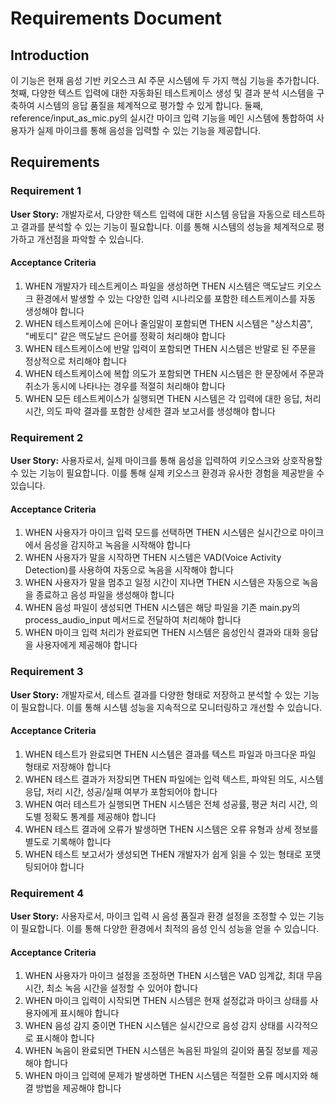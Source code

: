 # Requirements Document

## Introduction

이 기능은 현재 음성 기반 키오스크 AI 주문 시스템에 두 가지 핵심 기능을 추가합니다. 첫째, 다양한 텍스트 입력에 대한 자동화된 테스트케이스 생성 및 결과 분석 시스템을 구축하여 시스템의 응답 품질을 체계적으로 평가할 수 있게 합니다. 둘째, reference/input_as_mic.py의 실시간 마이크 입력 기능을 메인 시스템에 통합하여 사용자가 실제 마이크를 통해 음성을 입력할 수 있는 기능을 제공합니다.

## Requirements

### Requirement 1

**User Story:** 개발자로서, 다양한 텍스트 입력에 대한 시스템 응답을 자동으로 테스트하고 결과를 분석할 수 있는 기능이 필요합니다. 이를 통해 시스템의 성능을 체계적으로 평가하고 개선점을 파악할 수 있습니다.

#### Acceptance Criteria

1. WHEN 개발자가 테스트케이스 파일을 생성하면 THEN 시스템은 맥도날드 키오스크 환경에서 발생할 수 있는 다양한 입력 시나리오를 포함한 테스트케이스를 자동 생성해야 합니다
2. WHEN 테스트케이스에 은어나 줄임말이 포함되면 THEN 시스템은 "상스치콤", "베토디" 같은 맥도날드 은어를 정확히 처리해야 합니다
3. WHEN 테스트케이스에 반말 입력이 포함되면 THEN 시스템은 반말로 된 주문을 정상적으로 처리해야 합니다
4. WHEN 테스트케이스에 복합 의도가 포함되면 THEN 시스템은 한 문장에서 주문과 취소가 동시에 나타나는 경우를 적절히 처리해야 합니다
5. WHEN 모든 테스트케이스가 실행되면 THEN 시스템은 각 입력에 대한 응답, 처리 시간, 의도 파악 결과를 포함한 상세한 결과 보고서를 생성해야 합니다

### Requirement 2

**User Story:** 사용자로서, 실제 마이크를 통해 음성을 입력하여 키오스크와 상호작용할 수 있는 기능이 필요합니다. 이를 통해 실제 키오스크 환경과 유사한 경험을 제공받을 수 있습니다.

#### Acceptance Criteria

1. WHEN 사용자가 마이크 입력 모드를 선택하면 THEN 시스템은 실시간으로 마이크에서 음성을 감지하고 녹음을 시작해야 합니다
2. WHEN 사용자가 말을 시작하면 THEN 시스템은 VAD(Voice Activity Detection)를 사용하여 자동으로 녹음을 시작해야 합니다
3. WHEN 사용자가 말을 멈추고 일정 시간이 지나면 THEN 시스템은 자동으로 녹음을 종료하고 음성 파일을 생성해야 합니다
4. WHEN 음성 파일이 생성되면 THEN 시스템은 해당 파일을 기존 main.py의 process_audio_input 메서드로 전달하여 처리해야 합니다
5. WHEN 마이크 입력 처리가 완료되면 THEN 시스템은 음성인식 결과와 대화 응답을 사용자에게 제공해야 합니다

### Requirement 3

**User Story:** 개발자로서, 테스트 결과를 다양한 형태로 저장하고 분석할 수 있는 기능이 필요합니다. 이를 통해 시스템 성능을 지속적으로 모니터링하고 개선할 수 있습니다.

#### Acceptance Criteria

1. WHEN 테스트가 완료되면 THEN 시스템은 결과를 텍스트 파일과 마크다운 파일 형태로 저장해야 합니다
2. WHEN 테스트 결과가 저장되면 THEN 파일에는 입력 텍스트, 파악된 의도, 시스템 응답, 처리 시간, 성공/실패 여부가 포함되어야 합니다
3. WHEN 여러 테스트가 실행되면 THEN 시스템은 전체 성공률, 평균 처리 시간, 의도별 정확도 통계를 제공해야 합니다
4. WHEN 테스트 결과에 오류가 발생하면 THEN 시스템은 오류 유형과 상세 정보를 별도로 기록해야 합니다
5. WHEN 테스트 보고서가 생성되면 THEN 개발자가 쉽게 읽을 수 있는 형태로 포맷팅되어야 합니다

### Requirement 4

**User Story:** 사용자로서, 마이크 입력 시 음성 품질과 환경 설정을 조정할 수 있는 기능이 필요합니다. 이를 통해 다양한 환경에서 최적의 음성 인식 성능을 얻을 수 있습니다.

#### Acceptance Criteria

1. WHEN 사용자가 마이크 설정을 조정하면 THEN 시스템은 VAD 임계값, 최대 무음 시간, 최소 녹음 시간을 설정할 수 있어야 합니다
2. WHEN 마이크 입력이 시작되면 THEN 시스템은 현재 설정값과 마이크 상태를 사용자에게 표시해야 합니다
3. WHEN 음성 감지 중이면 THEN 시스템은 실시간으로 음성 감지 상태를 시각적으로 표시해야 합니다
4. WHEN 녹음이 완료되면 THEN 시스템은 녹음된 파일의 길이와 품질 정보를 제공해야 합니다
5. WHEN 마이크 입력에 문제가 발생하면 THEN 시스템은 적절한 오류 메시지와 해결 방법을 제공해야 합니다